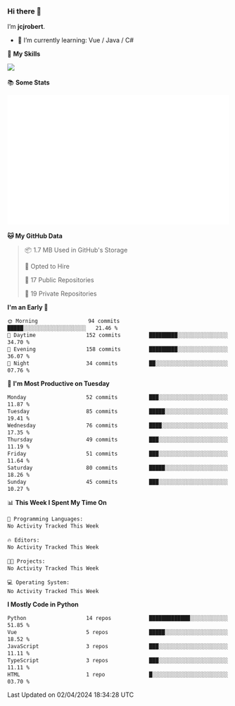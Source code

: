 ### Hi there 👋

I’m **jcjrobert**.

- 🌱 I’m currently learning: Vue / Java / C#

🌟 **My Skills**

![](https://img.shields.io/badge/-Python-3e74a2?style=flat-square&logo=Python&logoColor=fff)

📚 **Some Stats**

![](https://github.com/jcjrobert/github-stats/blob/master/generated/overview.svg)

<!--START_SECTION:waka-->
**🐱 My GitHub Data** 

> 📦 1.7 MB Used in GitHub's Storage 
 > 
> 💼 Opted to Hire
 > 
> 📜 17 Public Repositories 
 > 
> 🔑 19 Private Repositories 
 > 
**I'm an Early 🐤** 

```text
🌞 Morning                94 commits          █████░░░░░░░░░░░░░░░░░░░░   21.46 % 
🌆 Daytime                152 commits         █████████░░░░░░░░░░░░░░░░   34.70 % 
🌃 Evening                158 commits         █████████░░░░░░░░░░░░░░░░   36.07 % 
🌙 Night                  34 commits          ██░░░░░░░░░░░░░░░░░░░░░░░   07.76 % 
```
📅 **I'm Most Productive on Tuesday** 

```text
Monday                   52 commits          ███░░░░░░░░░░░░░░░░░░░░░░   11.87 % 
Tuesday                  85 commits          █████░░░░░░░░░░░░░░░░░░░░   19.41 % 
Wednesday                76 commits          ████░░░░░░░░░░░░░░░░░░░░░   17.35 % 
Thursday                 49 commits          ███░░░░░░░░░░░░░░░░░░░░░░   11.19 % 
Friday                   51 commits          ███░░░░░░░░░░░░░░░░░░░░░░   11.64 % 
Saturday                 80 commits          █████░░░░░░░░░░░░░░░░░░░░   18.26 % 
Sunday                   45 commits          ███░░░░░░░░░░░░░░░░░░░░░░   10.27 % 
```


📊 **This Week I Spent My Time On** 

```text
💬 Programming Languages: 
No Activity Tracked This Week

🔥 Editors: 
No Activity Tracked This Week

🐱‍💻 Projects: 
No Activity Tracked This Week

💻 Operating System: 
No Activity Tracked This Week
```

**I Mostly Code in Python** 

```text
Python                   14 repos            █████████████░░░░░░░░░░░░   51.85 % 
Vue                      5 repos             █████░░░░░░░░░░░░░░░░░░░░   18.52 % 
JavaScript               3 repos             ███░░░░░░░░░░░░░░░░░░░░░░   11.11 % 
TypeScript               3 repos             ███░░░░░░░░░░░░░░░░░░░░░░   11.11 % 
HTML                     1 repo              █░░░░░░░░░░░░░░░░░░░░░░░░   03.70 % 
```




 Last Updated on 02/04/2024 18:34:28 UTC
<!--END_SECTION:waka-->
